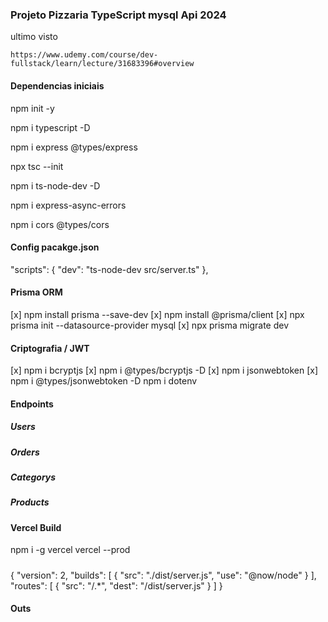 ### Projeto Pizzaria TypeScript mysql Api 2024

ultimo visto
```
https://www.udemy.com/course/dev-fullstack/learn/lecture/31683396#overview
```
#### Dependencias iniciais
npm init -y

npm i typescript -D

npm i express @types/express

npx tsc --init

npm i ts-node-dev -D

npm i express-async-errors

npm i cors @types/cors

#### Config pacakge.json
"scripts": {
    "dev": "ts-node-dev src/server.ts"
},

#### Prisma ORM 
[x] npm install prisma --save-dev
[x] npm install @prisma/client
[x] npx prisma init --datasource-provider mysql
[x] npx prisma migrate dev 


#### Criptografia / JWT
[x] npm i bcryptjs
[x] npm i @types/bcryptjs -D
[x] npm i jsonwebtoken
[x] npm i @types/jsonwebtoken -D
    npm i dotenv

#### Endpoints

##### Users

##### Orders

##### Categorys

##### Products

#### Vercel Build
npm i -g vercel
vercel --prod
#####
{
    "version": 2,
    "builds": [
        { 
            "src": "./dist/server.js", 
            "use": "@now/node"
        }
    ],
    "routes": [
        { 
            "src": "/.*", 
            "dest": "/dist/server.js"
            }
    ]
}

#### Outs